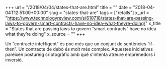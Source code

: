 +++
url = "/2018/04/04/states-that-are.html"
title = ""
date = "2018-04-04T12:51:00+00:00"
slug = "states-that-are"
tags = ["retalls"]
x_url = "https://www.technologyreview.com/s/610718/states-that-are-passing-laws-to-govern-smart-contracts-have-no-idea-what-theyre-doing/"
x_title = "States that are passing laws to govern “smart contracts” have no idea what they’re doing"
x_source = ""
+++


Un “contracte intel·ligent” és poc més que un conjunt de sentències “if-then”. Un contracte de debò és molt més complex. Aquestes iniciatives pareixen postureig criptogràfic amb què s'intenta atreure emprenedors i inversió.

